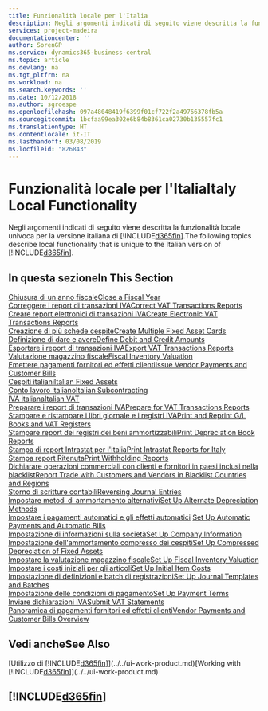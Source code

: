 ```yaml
---
title: Funzionalità locale per l'Italia
description: Negli argomenti indicati di seguito viene descritta la funzionalità locale nella versione italiana di Business Central.
services: project-madeira
documentationcenter: ''
author: SorenGP
ms.service: dynamics365-business-central
ms.topic: article
ms.devlang: na
ms.tgt_pltfrm: na
ms.workload: na
ms.search.keywords: ''
ms.date: 10/12/2018
ms.author: sgroespe
ms.openlocfilehash: 097a48048419f6399f01cf722f2a49766378fb5a
ms.sourcegitcommit: 1bcfaa99ea302e6b84b8361ca02730b135557fc1
ms.translationtype: HT
ms.contentlocale: it-IT
ms.lasthandoff: 03/08/2019
ms.locfileid: "826843"
---
```

# <a name="italy-local-functionality"></a><span data-ttu-id="dbcb1-103">Funzionalità locale per l'Italia</span><span class="sxs-lookup"><span data-stu-id="dbcb1-103">Italy Local Functionality</span></span>
<span data-ttu-id="dbcb1-104">Negli argomenti indicati di seguito viene descritta la funzionalità locale univoca per la versione italiana di [!INCLUDE[d365fin](../../includes/d365fin_md.md)].</span><span class="sxs-lookup"><span data-stu-id="dbcb1-104">The following topics describe local functionality that is unique to the Italian version of [!INCLUDE[d365fin](../../includes/d365fin_md.md)].</span></span>  

## <a name="in-this-section"></a><span data-ttu-id="dbcb1-105">In questa sezione</span><span class="sxs-lookup"><span data-stu-id="dbcb1-105">In This Section</span></span>  
[<span data-ttu-id="dbcb1-106">Chiusura di un anno fiscale</span><span class="sxs-lookup"><span data-stu-id="dbcb1-106">Close a Fiscal Year</span></span>](how-to-close-a-fiscal-year.md)  
[<span data-ttu-id="dbcb1-107">Correggere i report di transazioni IVA</span><span class="sxs-lookup"><span data-stu-id="dbcb1-107">Correct VAT Transactions Reports</span></span>](how-to-correct-vat-transactions-reports.md)  
[<span data-ttu-id="dbcb1-108">Creare report elettronici di transazioni IVA</span><span class="sxs-lookup"><span data-stu-id="dbcb1-108">Create Electronic VAT Transactions Reports</span></span>](how-to-create-electronic-vat-transactions-reports.md)  
[<span data-ttu-id="dbcb1-109">Creazione di più schede cespite</span><span class="sxs-lookup"><span data-stu-id="dbcb1-109">Create Multiple Fixed Asset Cards</span></span>](how-to-create-multiple-fixed-asset-cards.md)  
[<span data-ttu-id="dbcb1-110">Definizione di dare e avere</span><span class="sxs-lookup"><span data-stu-id="dbcb1-110">Define Debit and Credit Amounts</span></span>](how-to-define-debit-and-credit-amounts.md)  
[<span data-ttu-id="dbcb1-111">Esportare i report di transazioni IVA</span><span class="sxs-lookup"><span data-stu-id="dbcb1-111">Export VAT Transactions Reports</span></span>](how-to-export-vat-transactions-reports.md)  
[<span data-ttu-id="dbcb1-112">Valutazione magazzino fiscale</span><span class="sxs-lookup"><span data-stu-id="dbcb1-112">Fiscal Inventory Valuation</span></span>](fiscal-inventory-valuation.md)  
[<span data-ttu-id="dbcb1-113">Emettere pagamenti fornitori ed effetti clienti</span><span class="sxs-lookup"><span data-stu-id="dbcb1-113">Issue Vendor Payments and Customer Bills</span></span>](how-to-issue-vendor-payments-and-customer-bills.md)  
[<span data-ttu-id="dbcb1-114">Cespiti italiani</span><span class="sxs-lookup"><span data-stu-id="dbcb1-114">Italian Fixed Assets</span></span>](italian-fixed-assets.md)  
[<span data-ttu-id="dbcb1-115">Conto lavoro italiano</span><span class="sxs-lookup"><span data-stu-id="dbcb1-115">Italian Subcontracting</span></span>](italian-subcontracting.md)  
[<span data-ttu-id="dbcb1-116">IVA italiana</span><span class="sxs-lookup"><span data-stu-id="dbcb1-116">Italian VAT</span></span>](italian-vat.md)  
[<span data-ttu-id="dbcb1-117">Preparare i report di transazioni IVA</span><span class="sxs-lookup"><span data-stu-id="dbcb1-117">Prepare for VAT Transactions Reports</span></span>](how-to-prepare-for-vat-transactions-reports.md)  
[<span data-ttu-id="dbcb1-118">Stampare e ristampare i libri giornale e i registri IVA</span><span class="sxs-lookup"><span data-stu-id="dbcb1-118">Print and Reprint G/L Books and VAT Registers</span></span>](how-to-print-and-reprint-g-l-books-and-vat-registers.md)  
[<span data-ttu-id="dbcb1-119">Stampare report dei registri dei beni ammortizzabili</span><span class="sxs-lookup"><span data-stu-id="dbcb1-119">Print Depreciation Book Reports</span></span>](how-to-print-depreciation-book-reports.md)  
[<span data-ttu-id="dbcb1-120">Stampa di report Intrastat per l'Italia</span><span class="sxs-lookup"><span data-stu-id="dbcb1-120">Print Intrastat Reports for Italy</span></span>](how-to-print-intrastat-reports-for-italy.md)  
[<span data-ttu-id="dbcb1-121">Stampa report Ritenuta</span><span class="sxs-lookup"><span data-stu-id="dbcb1-121">Print Withholding Reports</span></span>](how-to-print-withholding-tax-reports.md)  
[<span data-ttu-id="dbcb1-122">Dichiarare operazioni commerciali con clienti e fornitori in paesi inclusi nella blacklist</span><span class="sxs-lookup"><span data-stu-id="dbcb1-122">Report Trade with Customers and Vendors in Blacklist Countries and Regions</span></span>](how-to-report-trade-with-customers-and-vendors-in-blacklist-countries-regions.md)  
[<span data-ttu-id="dbcb1-123">Storno di scritture contabili</span><span class="sxs-lookup"><span data-stu-id="dbcb1-123">Reversing Journal Entries</span></span>](reversing-journal-entries.md)  
[<span data-ttu-id="dbcb1-124">Impostare metodi di ammortamento alternativi</span><span class="sxs-lookup"><span data-stu-id="dbcb1-124">Set Up Alternate Depreciation Methods</span></span>](how-to-set-up-alternate-depreciation-methods.md)  
<span data-ttu-id="dbcb1-125">[Impostare i pagamenti automatici e gli effetti automatici](how-to-set-up-automatic-payments-and-automatic-bills.md)  </span><span class="sxs-lookup"><span data-stu-id="dbcb1-125">[Set Up Automatic Payments and Automatic Bills](how-to-set-up-automatic-payments-and-automatic-bills.md)  </span></span>  
[<span data-ttu-id="dbcb1-126">Impostazione di informazioni sulla società</span><span class="sxs-lookup"><span data-stu-id="dbcb1-126">Set Up Company Information</span></span>](how-to-set-up-company-information.md)  
[<span data-ttu-id="dbcb1-127">Impostazione dell'ammortamento compresso dei cespiti</span><span class="sxs-lookup"><span data-stu-id="dbcb1-127">Set Up Compressed Depreciation of Fixed Assets</span></span>](how-to-set-up-compressed-depreciation-of-fixed-assets.md)  
[<span data-ttu-id="dbcb1-128">Impostare la valutazione magazzino fiscale</span><span class="sxs-lookup"><span data-stu-id="dbcb1-128">Set Up Fiscal Inventory Valuation</span></span>](how-to-set-up-fiscal-inventory-valuation.md)  
[<span data-ttu-id="dbcb1-129">Impostare i costi iniziali per gli articoli</span><span class="sxs-lookup"><span data-stu-id="dbcb1-129">Set Up Initial Item Costs</span></span>](how-to-set-up-initial-item-costs.md)  
[<span data-ttu-id="dbcb1-130">Impostazione di definizioni e batch di registrazioni</span><span class="sxs-lookup"><span data-stu-id="dbcb1-130">Set Up Journal Templates and Batches</span></span>](how-to-set-up-journal-templates-and-batches.md)  
[<span data-ttu-id="dbcb1-131">Impostazione delle condizioni di pagamento</span><span class="sxs-lookup"><span data-stu-id="dbcb1-131">Set Up Payment Terms</span></span>](how-to-set-up-payment-terms.md)  
[<span data-ttu-id="dbcb1-132">Inviare dichiarazioni IVA</span><span class="sxs-lookup"><span data-stu-id="dbcb1-132">Submit VAT Statements</span></span>](how-to-submit-vat-statements.md)  
[<span data-ttu-id="dbcb1-133">Panoramica di pagamenti fornitori ed effetti clienti</span><span class="sxs-lookup"><span data-stu-id="dbcb1-133">Vendor Payments and Customer Bills Overview</span></span>](vendor-payments-and-customer-bills-overview.md)  

## <a name="see-also"></a><span data-ttu-id="dbcb1-134">Vedi anche</span><span class="sxs-lookup"><span data-stu-id="dbcb1-134">See Also</span></span>
<span data-ttu-id="dbcb1-135">[Utilizzo di [!INCLUDE[d365fin](../../includes/d365fin_md.md)]](../../ui-work-product.md)</span><span class="sxs-lookup"><span data-stu-id="dbcb1-135">[Working with [!INCLUDE[d365fin](../../includes/d365fin_md.md)]](../../ui-work-product.md)</span></span>  

## [!INCLUDE[d365fin](../../includes/free_trial_md.md)]  
